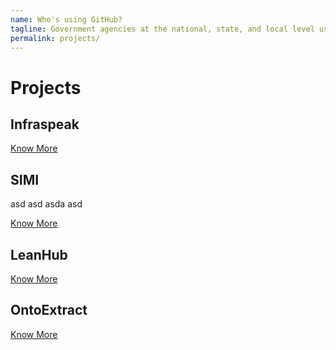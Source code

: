 ```yaml
---
name: Who's using GitHub?
tagline: Government agencies at the national, state, and local level use GitHub to share and collaborate. If you don't see your organization on this list, follow the instructions below to add it!
permalink: projects/
---
```


# Projects

## Infraspeak



<a href="{{ site.baseurl }}/projects/infraspeak">Know More</a>


## SIMI

asd
asd
asda
asd


<a href="{{ site.baseurl }}/projects/simi">Know More</a>

## LeanHub


<a href="{{ site.baseurl }}/projects/leanhub">Know More</a>

## OntoExtract



<a href="{{ site.baseurl }}/projects/ontoextract">Know More</a>

